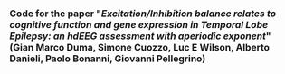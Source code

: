 ### Code for the paper "*Excitation/Inhibition balance relates to cognitive function and gene expression in Temporal Lobe Epilepsy: an hdEEG assessment with aperiodic exponent*" (Gian Marco Duma, Simone Cuozzo, Luc E Wilson, Alberto Danieli, Paolo Bonanni, Giovanni Pellegrino)
